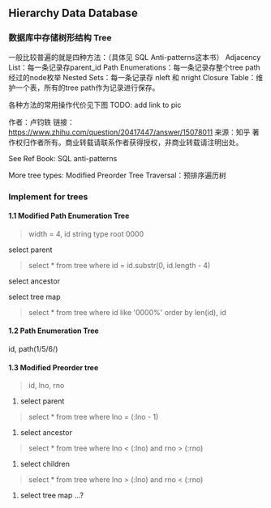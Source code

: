 ## Hierarchy Data Database
### 数据库中存储树形结构 Tree
一般比较普遍的就是四种方法：（具体见 SQL Anti-patterns这本书）
Adjacency List：每一条记录存parent_id
Path Enumerations：每一条记录存整个tree path经过的node枚举
Nested Sets：每一条记录存 nleft 和 nright
Closure Table：维护一个表，所有的tree path作为记录进行保存。

各种方法的常用操作代价见下图
TODO: add link to pic

作者：卢钧轶
链接：https://www.zhihu.com/question/20417447/answer/15078011
来源：知乎
著作权归作者所有。商业转载请联系作者获得授权，非商业转载请注明出处。

See Ref Book: SQL anti-patterns

More tree types:
Modified Preorder Tree Traversal：预排序遍历树

### Implement for trees

#### 1.1 Modified Path Enumeration Tree
>width = 4, id string type
root 0000

select parent
>select * from tree where id =  id.substr(0, id.length - 4)

select ancestor

select tree map
>select * from tree where id like '0000%'
order by len(id), id

#### 1.2 Path Enumeration Tree
id, path(1/5/6/)


#### 1.3  Modified Preorder tree
> id, lno, rno

1. select parent
>select * from tree where lno = (:lno - 1)

1. select ancestor
>select * from tree where lno < (:lno) and rno > (:rno)

1. select children
>select * from tree where lno > (:lno) and rno < (:rno)

1. select tree map
 ...?
